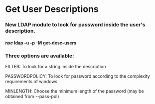 # Get User Descriptions

### New LDAP module to look for password inside the user's description.

#### nxc ldap <hostname> -u <user> -p <pass> -M get-desc-users

### Three options are available:

FILTER: To look for a string inside the description

PASSWORDPOLICY: To look for password according to the complexity requirements of windows

MINLENGTH: Choose the minimum length of the password (may be obtained from --pass-pol)
